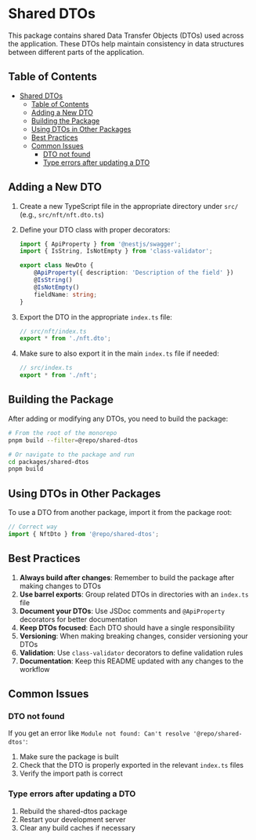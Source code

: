 # Shared DTOs

This package contains shared Data Transfer Objects (DTOs) used across the application. These DTOs help maintain consistency in data structures between different parts of the application.

## Table of Contents

- [Shared DTOs](#shared-dtos)
  - [Table of Contents](#table-of-contents)
  - [Adding a New DTO](#adding-a-new-dto)
  - [Building the Package](#building-the-package)
  - [Using DTOs in Other Packages](#using-dtos-in-other-packages)
  - [Best Practices](#best-practices)
  - [Common Issues](#common-issues)
    - [DTO not found](#dto-not-found)
    - [Type errors after updating a DTO](#type-errors-after-updating-a-dto)

## Adding a New DTO

1. Create a new TypeScript file in the appropriate directory under `src/` (e.g., `src/nft/nft.dto.ts`)
2. Define your DTO class with proper decorators:

    ```typescript
    import { ApiProperty } from '@nestjs/swagger';
    import { IsString, IsNotEmpty } from 'class-validator';

    export class NewDto {
        @ApiProperty({ description: 'Description of the field' })
        @IsString()
        @IsNotEmpty()
        fieldName: string;
    }
    ```

3. Export the DTO in the appropriate `index.ts` file:
    ```typescript
    // src/nft/index.ts
    export * from './nft.dto';
    ```
4. Make sure to also export it in the main `index.ts` file if needed:
    ```typescript
    // src/index.ts
    export * from './nft';
    ```

## Building the Package

After adding or modifying any DTOs, you need to build the package:

```bash
# From the root of the monorepo
pnpm build --filter=@repo/shared-dtos

# Or navigate to the package and run
cd packages/shared-dtos
pnpm build
```

## Using DTOs in Other Packages

To use a DTO from another package, import it from the package root:

```typescript
// Correct way
import { NftDto } from '@repo/shared-dtos';
```

## Best Practices

1. **Always build after changes**: Remember to build the package after making changes to DTOs
2. **Use barrel exports**: Group related DTOs in directories with an `index.ts` file
3. **Document your DTOs**: Use JSDoc comments and `@ApiProperty` decorators for better documentation
4. **Keep DTOs focused**: Each DTO should have a single responsibility
5. **Versioning**: When making breaking changes, consider versioning your DTOs
6. **Validation**: Use `class-validator` decorators to define validation rules
7. **Documentation**: Keep this README updated with any changes to the workflow

## Common Issues

### DTO not found

If you get an error like `Module not found: Can't resolve '@repo/shared-dtos'`:

1. Make sure the package is built
2. Check that the DTO is properly exported in the relevant `index.ts` files
3. Verify the import path is correct

### Type errors after updating a DTO

1. Rebuild the shared-dtos package
2. Restart your development server
3. Clear any build caches if necessary
